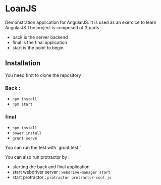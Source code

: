 # LoanJS

Demonstration application for AngularJS.
It is used as an exercice to learn AngularJS
The project is composed of 3 parts : 

* back is the server backend
* final is the final application
* start is the point to begin

## Installation

You need first to clone the repository

### Back : 

* `npm install`
* `npm start`

### final 

* `npm install`
* `bower install`
* `grunt serve`

You can run the test with `grunt test``

You can also run protractor by :

* starting the back and final application
* start webdriver server : `webdrive-manager start`
* start protractor : `protractor protractor-conf.js`
